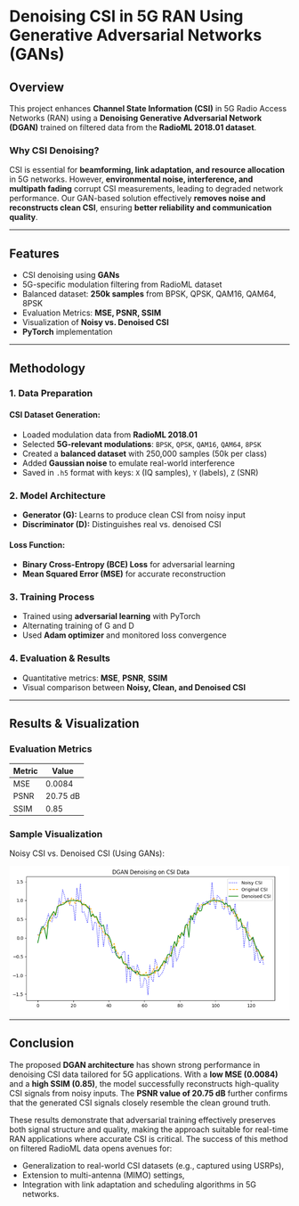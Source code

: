 # Denoising CSI in 5G RAN Using Generative Adversarial Networks (GANs)

## Overview

This project enhances **Channel State Information (CSI)** in 5G Radio Access Networks (RAN) using a **Denoising Generative Adversarial Network (DGAN)** trained on filtered data from the **RadioML 2018.01 dataset**.

### Why CSI Denoising?

CSI is essential for **beamforming, link adaptation, and resource allocation** in 5G networks. However, **environmental noise, interference, and multipath fading** corrupt CSI measurements, leading to degraded network performance. Our GAN-based solution effectively **removes noise and reconstructs clean CSI**, ensuring **better reliability and communication quality**.

---

## Features

* CSI denoising using **GANs**
* 5G-specific modulation filtering from RadioML dataset
* Balanced dataset: **250k samples** from BPSK, QPSK, QAM16, QAM64, 8PSK
* Evaluation Metrics: **MSE, PSNR, SSIM**
* Visualization of **Noisy vs. Denoised CSI**
* **PyTorch** implementation

---

## Methodology

### 1. Data Preparation

#### CSI Dataset Generation:

* Loaded modulation data from **RadioML 2018.01**
* Selected **5G-relevant modulations**: `BPSK`, `QPSK`, `QAM16`, `QAM64`, `8PSK`
* Created a **balanced dataset** with 250,000 samples (50k per class)
* Added **Gaussian noise** to emulate real-world interference
* Saved in `.h5` format with keys: `X` (IQ samples), `Y` (labels), `Z` (SNR)

### 2. Model Architecture

* **Generator (G):** Learns to produce clean CSI from noisy input
* **Discriminator (D):** Distinguishes real vs. denoised CSI

#### Loss Function:

* **Binary Cross-Entropy (BCE) Loss** for adversarial learning
* **Mean Squared Error (MSE)** for accurate reconstruction

### 3. Training Process

* Trained using **adversarial learning** with PyTorch
* Alternating training of G and D
* Used **Adam optimizer** and monitored loss convergence

### 4. Evaluation & Results

* Quantitative metrics: **MSE**, **PSNR**, **SSIM**
* Visual comparison between **Noisy, Clean, and Denoised CSI**

---

## Results & Visualization

### Evaluation Metrics

| Metric | Value    |
| ------ | -------- |
| MSE    | 0.0084   |
| PSNR   | 20.75 dB |
| SSIM   | 0.85     |

### Sample Visualization

Noisy CSI vs. Denoised CSI (Using GANs):

![DGAN Denoising on CSI Data](Screenshot%202025-03-24%20231736.png)

---

## Conclusion

The proposed **DGAN architecture** has shown strong performance in denoising CSI data tailored for 5G applications. With a **low MSE (0.0084)** and a **high SSIM (0.85)**, the model successfully reconstructs high-quality CSI signals from noisy inputs. The **PSNR value of 20.75 dB** further confirms that the generated CSI signals closely resemble the clean ground truth.

These results demonstrate that adversarial training effectively preserves both signal structure and quality, making the approach suitable for real-time RAN applications where accurate CSI is critical. The success of this method on filtered RadioML data opens avenues for:

* Generalization to real-world CSI datasets (e.g., captured using USRPs),
* Extension to multi-antenna (MIMO) settings,
* Integration with link adaptation and scheduling algorithms in 5G networks.

